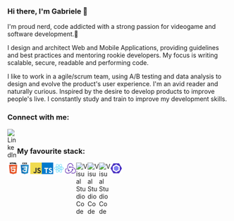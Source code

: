 ### Hi there, I'm Gabriele 👋

I'm proud nerd, code addicted with a strong passion for videogame and software development.👾

I design and architect Web and Mobile Applications, providing guidelines and best practices and mentoring rookie developers.
My focus is writing scalable, secure, readable and performing code.

I like to work in a agile/scrum team, using A/B testing and data analysis to design and evolve the product's user experience. I'm an avid reader and naturally curious. Inspired by the desire to develop products to improve people's live. I constantly study and train to improve my development skills.

### Connect with me:

[<img align="left" alt="LinkedIn" width="22px" src="https://cdn.jsdelivr.net/npm/simple-icons@v3/icons/linkedin.svg" />][linkedin]

<br />

### My favourite stack:

<img align="left" alt="Visual Studio Code" width="26px" src="https://raw.githubusercontent.com/github/explore/80688e429a7d4ef2fca1e82350fe8e3517d3494d/topics/html/html.png" />

<img align="left" alt="Visual Studio Code" width="26px" src="https://raw.githubusercontent.com/github/explore/80688e429a7d4ef2fca1e82350fe8e3517d3494d/topics/css/css.png" />

<img align="left" alt="Visual Studio Code" width="26px" src="https://raw.githubusercontent.com/github/explore/80688e429a7d4ef2fca1e82350fe8e3517d3494d/topics/javascript/javascript.png" />

<img align="left" alt="Visual Studio Code" width="26px" src="https://raw.githubusercontent.com/github/explore/80688e429a7d4ef2fca1e82350fe8e3517d3494d/topics/typescript/typescript.png" />

<img align="left" alt="Visual Studio Code" width="26px" src="https://raw.githubusercontent.com/github/explore/80688e429a7d4ef2fca1e82350fe8e3517d3494d/topics/react/react.png" />

<img align="left" alt="Visual Studio Code" width="26px" src="https://raw.githubusercontent.com/github/explore/80688e429a7d4ef2fca1e82350fe8e3517d3494d/topics/redux/redux.png" />

<img align="left" alt="Visual Studio Code" width="26px" src="https://camo.githubusercontent.com/be10cae2ac715ac243688c04471ff6da9efa99ab11fa997bd28b761076a3b3e0/68747470733a2f2f72656475782d736167612e6a732e6f72672f2f696d672f52656475782d536167612d4c6f676f2d506f7274726169742e706e67" />

<img align="left" alt="Visual Studio Code" width="26px" src="https://camo.githubusercontent.com/cd20c96bc1ac651ce1182bc93e79399b18300f729bd94c649ab8b8fff016a909/68747470733a2f2f656e637279707465642d74626e302e677374617469632e636f6d2f696d616765733f713d74626e3a414e6439476354424e49324f313478783973314f6964477145754e394854483835754f6e725444596b6533514b327a59535134564c544d586c7648575053674e436a4d4c4a4f4464656c3826757371703d434155" />

<img align="left" alt="Visual Studio Code" width="26px" src="https://raw.githubusercontent.com/styled-components/brand/master/styled-components.png" />

<img align="left" alt="Visual Studio Code" width="26px" src="https://raw.githubusercontent.com/github/explore/80688e429a7d4ef2fca1e82350fe8e3517d3494d/topics/eslint/eslint.png" />

<br />
<br />

[linkedin]: www.linkedin.com/in/cristian-palermo-BitRocketDev
